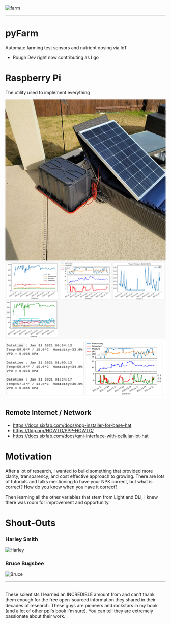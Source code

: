 ![farm](https://www.amfam.com/-/media/images/amfam/products/farm-ranch/farm-coverages---aspect-crop.jpg)
<hr>

# pyFarm
Automate farming test sensors and nutrient dosing via IoT
* Rough Dev right now contributing as I go

# Raspberry Pi
The utility used to implement everything

![SolarSetup](/Images/SolarSetup.jpg)
![SoilData](/Images/Soil_Data.png)
![SoilData](Images/Soil_Data_2.PNG)


## Remote Internet / Network
* https://docs.sixfab.com/docs/ppp-installer-for-base-hat
* https://tldp.org/HOWTO/PPP-HOWTO/
* https://docs.sixfab.com/docs/qmi-interface-with-cellular-iot-hat

# Motivation
After a lot of research, I wanted to build something that provided more clarity, transparency, and cost effective approach to growing. There are lots of tutorials and talks mentioning to have your NPK correct, but what is correct? How do you know when you have it correct? 

Then learning all the other variables that stem from Light and DLI, I knew there was room for improvement and opportunity.

# Shout-Outs
### Harley Smith
![Harley](https://www.cannabisimp.com/wp-content/uploads/2019/03/Harley-Smith-Profile.png)
### Bruce Bugsbee
![Bruce](https://i1.wp.com/hortamericas.com/wp-content/uploads/2016/06/ust_-from-Research-Ofc_BruceBugbee_DWT2016.jpg?resize=400%2C300&ssl=1)

<hr>
<br>
These scientists I learned an INCREDIBLE amount from and can't thank them enough for the free open-sourced information they shared in their decades of research. These guys are pioneers and rockstars in my book (and a lot of other ppl's book I'm sure). You can tell they are extremely passionate about their work.
